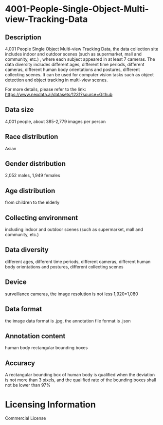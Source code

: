 # 4001-People-Single-Object-Multi-view-Tracking-Data

## Description
4,001 People Single Object Multi-view Tracking Data, the data collection site includes indoor and outdoor scenes (such as supermarket, mall and community, etc.) , where each subject appeared in at least 7 cameras. The data diversity includes different ages, different time periods, different cameras, different human body orientations and postures, different collecting scenes. It can be used for computer vision tasks such as object detection and object tracking in multi-view scenes.

For more details, please refer to the link: https://www.nexdata.ai/datasets/1231?source=Github


## Data size
4,001 people, about 385-2,779 images per person
## Race distribution
Asian
## Gender distribution
2,052 males, 1,949 females
## Age distribution
from children to the elderly
## Collecting environment
including indoor and outdoor scenes (such as supermarket, mall and community, etc.)
## Data diversity
different ages, different time periods, different cameras, different human body orientations and postures, different collecting scenes
## Device
surveillance cameras, the image resolution is not less 1,920*1,080
## Data format
the image data format is .jpg, the annotation file format is .json
## Annotation content
human body rectangular bounding boxes
## Accuracy
A rectangular bounding box of human body is qualified when the deviation is not more than 3 pixels, and the qualified rate of the bounding boxes shall not be lower than 97%
# Licensing Information
Commercial License
